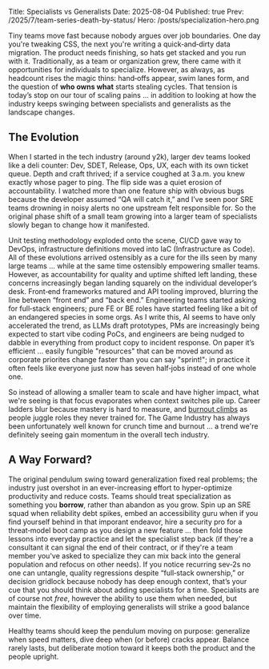 Title: Specialists vs Generalists
Date: 2025-08-04
Published: true
Prev: /2025/7/team-series-death-by-status/
Hero: /posts/specialization-hero.png

Tiny teams move fast because nobody argues over job boundaries. One day you're tweaking CSS, the next you're writing a quick‑and‑dirty data migration. The product needs finishing, so hats get stacked and you run with it. Traditionally, as a team or organization grew, there came with it opportunities for individuals to specialize. However, as always, as headcount rises the magic thins: hand‑offs appear, swim lanes form, and the question of **who owns what** starts stealing cycles. That tension is today’s stop on our tour of scaling pains ... in addition to looking at how the industry keeps swinging between specialists and generalists as the landscape changes.

## The Evolution

When I started in the tech industry (around y2k), larger dev teams looked like a deli counter: Dev, SDET, Release, Ops, UX, each with its own ticket queue. Depth and craft thrived; if a service coughed at 3 a.m. you knew exactly whose pager to ping. The flip side was a quiet erosion of accountability. I watched more than one feature ship with obvious bugs because the developer assumed “QA will catch it,” and I’ve seen poor SRE teams drowning in noisy alerts no one upstream felt responsible for. So the original phase shift of a small team growing into a larger team of specialists slowly began to change how it manifested.

Unit testing methodology exploded onto the scene, CI/CD gave way to DevOps, infrastructure definitions moved into IaC (Infrastructure as Code). All of these evolutions arrived ostensibly as a cure for the ills seen by many large teams ... while at the same time ostensibly empowering smaller teams. However, as accountability for quality and uptime shifted left landing, these concerns increasingly began landing squarely on the individual developer’s desk. Front‑end frameworks matured and API tooling improved, blurring the line between “front end” and “back end.” Engineering teams started asking for full‑stack engineers; pure FE or BE roles have started feeling like a bit of an endangered species in some orgs. As I write this, AI seems to have only accelerated the trend, as LLMs draft prototypes, PMs are increasingly being expected to start vibe coding PoCs, and engineers are being nudged to dabble in everything from product copy to incident response. On paper it’s efficient ... easily fungible "resources" that can be moved around as corporate priorites change faster than you can say "sprint!"; in practice it often feels like everyone just now has seven half‑jobs instead of one whole one.

So instead of allowing a smaller team to scale and have higher impact, what we're seeing is that focus evaporates when context switches pile up. Career ladders blur because mastery is hard to measure, and [burnout climbs](https://petersobot.com/blog/on-ai-and-burnout/) as people juggle roles they never trained for. The Game Industry has always been unfortunately well known for crunch time and burnout ... a trend we're definitely seeing gain momentum in the overall tech industry.

## A Way Forward?

The original pendulum swing toward generalization fixed real problems; the industry just overshot in an ever-increasing effort to hyper-optimize productivity and reduce costs. Teams should treat specialization as something you **borrow**, rather than abandon as you grow. Spin up an SRE squad when reliability debt spikes, embed an accessibility guru when if you find yourself behind in that imporant endeavor, hire a security pro for a threat‑model boot camp as you design a new feature ... then fold those lessons into everyday practice and let the specialist step back (if they're a consultant it can signal the end of their contract, or if they're a team member you've asked to specialize they can mix back into the general population and refocus on other needs). If you notice recurring sev‑2s no one can untangle, quality regressions despite “full‑stack ownership,” or decision gridlock because nobody has deep enough context, that’s your cue that you should think about adding specialists for a time. Specialists are of course not _free_, however the ability to use them when needed, but maintain the flexibility of employing generalists will strike a good balance over time.

Healthy teams should keep the pendulum moving on purpose: generalize when speed matters, dive deep when (or before) cracks appear. Balance rarely lasts, but deliberate motion toward it keeps both the product and the people upright.
